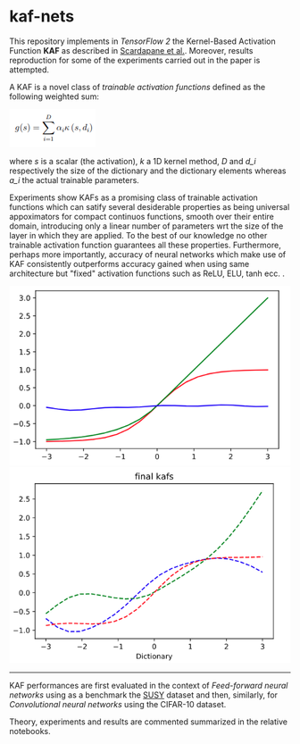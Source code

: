 # kaf-nets

This repository implements in *TensorFlow 2* the Kernel-Based Activation Function **KAF** as described in [Scardapane et al.]( https://arxiv.org/pdf/1707.04035.pdf). Moreover, results reproduction for some of the experiments carried out in the paper is attempted.

A KAF is a novel class of *trainable activation functions* defined as the following weighted sum: 

![kaf](https://raw.githubusercontent.com/arbiter1elegantiae/kaf-nets/master/kaf.png)



where *s* is a scalar (the activation), *k* a 1D kernel method, *D* and *d_i* respectively the size of the dictionary and the dictionary elements whereas *a_i* the actual trainable parameters.

Experiments show KAFs as a promising class of trainable activation functions which can satify several desiderable properties as being universal appoximators for compact continuos functions, smooth over their entire domain, introducing only a linear number of parameters wrt the size of the layer in which they are applied. To the best of our knowledge no other trainable activation function guarantees all these properties. 
Furthermore, perhaps more importantly, accuracy of neural networks which make use of KAF consistently outperforms accuracy gained when using same architecture but "fixed" activation functions such as ReLU, ELU, tanh ecc. .

![kaf](https://raw.githubusercontent.com/arbiter1elegantiae/kaf-nets/master/kafintiial.png?s=100)
![kaf](https://raw.githubusercontent.com/arbiter1elegantiae/kaf-nets/master/finalkafs.png)

---

KAF performances are first evaluated in the context of *Feed-forward neural networks* using as a benchmark the [SUSY](https://arxiv.org/abs/1402.4735) dataset and then, similarly, for *Convolutional neural networks* using the CIFAR-10 dataset.

Theory, experiments and results are commented summarized in the relative notebooks.
